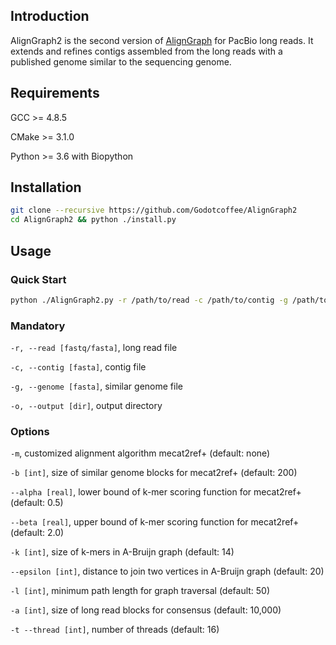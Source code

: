 ## Introduction

AlignGraph2 is the second version of [AlignGraph][aligngraph] for PacBio long reads. It extends and refines contigs assembled from  the long reads with a published genome similar to the sequencing genome.

## Requirements

GCC >= 4.8.5

CMake >= 3.1.0

Python >= 3.6 with Biopython

## Installation

```sh
git clone --recursive https://github.com/Godotcoffee/AlignGraph2
cd AlignGraph2 && python ./install.py
```

## Usage

### Quick Start

```sh
python ./AlignGraph2.py -r /path/to/read -c /path/to/contig -g /path/to/reference -o /path/to/output
```

### Mandatory
`-r, --read [fastq/fasta]`, long read file

`-c, --contig [fasta]`, contig file

`-g, --genome [fasta]`, similar genome file

`-o, --output [dir]`, output directory

### Options

`-m`, customized alignment algorithm mecat2ref+ (default: none)

`-b [int]`, size of similar genome blocks for mecat2ref+ (default: 200)

`--alpha [real]`, lower bound of k-mer scoring function for mecat2ref+ (default: 0.5)

`--beta [real]`, upper bound of k-mer scoring function for mecat2ref+ (default: 2.0)

`-k [int]`, size of k-mers in A-Bruijn graph (default: 14)

`--epsilon [int]`, distance to join two vertices in A-Bruijn graph (default: 20)

`-l [int]`, minimum path length for graph traversal (default: 50)

`-a [int]`, size of long read blocks for consensus (default: 10,000)

`-t --thread [int]`, number of threads (default: 16)

[aligngraph]: https://github.com/baoe/AlignGraph
